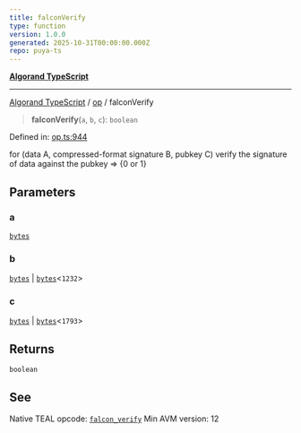 ```yaml
---
title: falconVerify
type: function
version: 1.0.0
generated: 2025-10-31T00:00:00.000Z
repo: puya-ts
---
```


[**Algorand TypeScript**](/reference/algorand-typescript/api/readme/)

---

[Algorand TypeScript](docs/_md/modules) / [op](docs/_md/op/README) / falconVerify

> **falconVerify**(`a`, `b`, `c`): `boolean`

Defined in: [op.ts:944](https://github.com/algorandfoundation/puya-ts/blob/main/packages/algo-ts/src/op.ts#L944)

for (data A, compressed-format signature B, pubkey C) verify the signature of data against the pubkey => {0 or 1}

## Parameters

### a

[`bytes`](/reference/algorand-typescript/api/index/type-aliases/bytes/)

### b

[`bytes`](/reference/algorand-typescript/api/index/type-aliases/bytes/) | [`bytes`](/reference/algorand-typescript/api/index/type-aliases/bytes/)\<`1232`\>

### c

[`bytes`](/reference/algorand-typescript/api/index/type-aliases/bytes/) | [`bytes`](/reference/algorand-typescript/api/index/type-aliases/bytes/)\<`1793`\>

## Returns

`boolean`

## See

Native TEAL opcode: [`falcon_verify`](https://dev.algorand.co/reference/algorand-teal/opcodes#falcon_verify)
Min AVM version: 12
